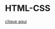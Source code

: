 # HTML-CSS

 [clique aqui](https://mauricioloose.github.io/HTML-CSS/23-%20Imagem%20de%20fundo/fundo005.html)